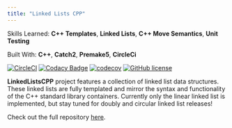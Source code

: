 ```yaml
---
title: "Linked Lists CPP"
---
```


Skills Learned: **C++ Templates**, **Linked Lists**, **C++ Move Semantics**, **Unit Testing**

Built With: **C++**, **Catch2**, **Premake5**, **CircleCi**<br/>

[![CircleCI](https://circleci.com/gh/AlexanderJDupree/LinkedListsCPP.svg?style=svg)](https://circleci.com/gh/AlexanderJDupree/LinkedListsCPP)
[![Codacy Badge](https://api.codacy.com/project/badge/Grade/c24f1655cc534243b8ab5bcd60c8302c)](https://www.codacy.com/app/AlexanderJDupree/LinkedListsCPP?utm_source=github.com&amp;utm_medium=referral&amp;utm_content=AlexanderJDupree/LinkedListsCPP&amp;utm_campaign=Badge_Grade)
[![codecov](https://codecov.io/gh/AlexanderJDupree/LinkedListsCPP/branch/master/graph/badge.svg)](https://codecov.io/gh/AlexanderJDupree/LinkedListsCPP)
[![GitHub license](https://img.shields.io/badge/license-MIT-blue.svg)](https://raw.githubusercontent.com/AlexanderJDupree/LinkedListsCPP/master/LICENSE)

**LinkedListsCPP** project features a collection of linked list data structures. These linked lists are fully templated and mirror the syntax and functionality of the C++ standard library containers. Currently only the linear linked list is implemented, but stay tuned for doubly and circular linked list releases!

Check out the full repository [here](https://github.com/AlexanderJDupree/LinkedListsCPP/blob/master/README.md).

